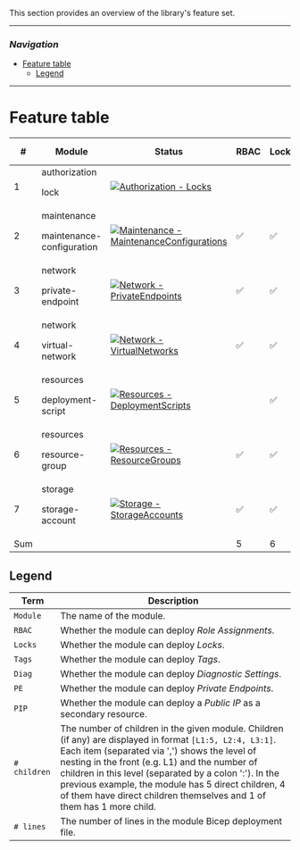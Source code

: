 This section provides an overview of the library's feature set.

---

### _Navigation_

- [Feature table](#feature-table)
  - [Legend](#legend)

---

# Feature table

| # | Module | Status | RBAC | Locks | Tags | Diag | PE | PIP | # children | # lines |
| - | - | - | - | - | - | - | - | - | - | - |
| 1 | authorization<p>lock | [![Authorization - Locks](https://github.com/jdrepo/ResourceModulesJD/workflows/Authorization%20-%20Locks/badge.svg)](https://github.com/jdrepo/ResourceModulesJD/actions/workflows/ms.authorization.locks.yml) |  |  |  |  |  |  | [L1:2] | 62 |
| 2 | maintenance<p>maintenance-configuration | [![Maintenance - MaintenanceConfigurations](https://github.com/jdrepo/ResourceModulesJD/workflows/Maintenance%20-%20MaintenanceConfigurations/badge.svg)](https://github.com/jdrepo/ResourceModulesJD/actions/workflows/ms.maintenance.maintenanceconfigurations.yml) | :white_check_mark: | :white_check_mark: | :white_check_mark: |  |  |  |  | 108 |
| 3 | network<p>private-endpoint | [![Network - PrivateEndpoints](https://github.com/jdrepo/ResourceModulesJD/workflows/Network%20-%20PrivateEndpoints/badge.svg)](https://github.com/jdrepo/ResourceModulesJD/actions/workflows/ms.network.privateendpoints.yml) | :white_check_mark: | :white_check_mark: | :white_check_mark: |  |  |  | [L1:1] | 111 |
| 4 | network<p>virtual-network | [![Network - VirtualNetworks](https://github.com/jdrepo/ResourceModulesJD/workflows/Network%20-%20VirtualNetworks/badge.svg)](https://github.com/jdrepo/ResourceModulesJD/actions/workflows/ms.network.virtualnetworks.yml) | :white_check_mark: | :white_check_mark: | :white_check_mark: | :white_check_mark: |  |  | [L1:2] | 247 |
| 5 | resources<p>deployment-script | [![Resources - DeploymentScripts](https://github.com/jdrepo/ResourceModulesJD/workflows/Resources%20-%20DeploymentScripts/badge.svg)](https://github.com/jdrepo/ResourceModulesJD/actions/workflows/ms.resources.deploymentscripts.yml) |  | :white_check_mark: | :white_check_mark: |  |  |  |  | 124 |
| 6 | resources<p>resource-group | [![Resources - ResourceGroups](https://github.com/jdrepo/ResourceModulesJD/workflows/Resources%20-%20ResourceGroups/badge.svg)](https://github.com/jdrepo/ResourceModulesJD/actions/workflows/ms.resources.resourcegroups.yml) | :white_check_mark: | :white_check_mark: | :white_check_mark: |  |  |  |  | 69 |
| 7 | storage<p>storage-account | [![Storage - StorageAccounts](https://github.com/jdrepo/ResourceModulesJD/workflows/Storage%20-%20StorageAccounts/badge.svg)](https://github.com/jdrepo/ResourceModulesJD/actions/workflows/ms.storage.storageaccounts.yml) | :white_check_mark: | :white_check_mark: | :white_check_mark: | :white_check_mark: | :white_check_mark: |  | [L1:6, L2:4, L3:1] | 425 |
| Sum | | | 5 | 6 | 6 | 2 | 1 | 0 | 16 | 1146 |

## Legend

| Term | Description |
| - | - |
| `Module` | The name of the module. |
| `RBAC` | Whether the module can deploy _Role Assignments_. |
| `Locks` | Whether the module can deploy _Locks_. |
| `Tags` | Whether the module can deploy _Tags_. |
| `Diag` | Whether the module can deploy _Diagnostic Settings_. |
| `PE` | Whether the module can deploy _Private Endpoints_. |
| `PIP` | Whether the module can deploy a _Public IP_ as a secondary resource. |
| `# children` | The number of children in the given module. Children (if any) are displayed in format `[L1:5, L2:4, L3:1]`. Each item (separated via ',') shows the level of nesting in the front (e.g. L1) and the number of children in this level (separated by a colon ':'). In the previous example, the module has 5 direct children, 4 of them have direct children themselves and 1 of them has 1 more child. |
| `# lines` | The number of lines in the module Bicep deployment file. |
